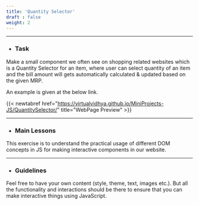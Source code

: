 ```yaml
---
title: 'Quantity Selector'
draft : false
weight: 2
---
```


---

- ### Task

Make a small component we often see on shopping related websites which is a Quantity Selector for an item, where user can select quantity of an item 
and the bill amount will gets automatically calculated & updated based on the given MRP. 

An example is given at the below link.

{{< newtabref  href="https://virtualvidhya.github.io/MiniProjects-JS/QuantitySelector/" title="WebPage Preview" >}}

---

- ### Main Lessons

This exercise is to understand the practical usage of different DOM concepts in JS for making interactive components in our website.

---

- ### Guidelines

Feel free to have your own content (style, theme, text, images etc.). But all the functionality and interactions should be there to ensure that you can make interactive
things using JavaScript.